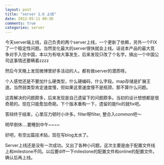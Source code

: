 ```yaml
---
layout: post
title: "server 1.6 上线"
date: 2012-05-11 00:30
comments: true
categories: server 
---
```

今天server端上线，自己负责的两个server上线，一个更新了依赖，另外一个FIX了一个稳定性问题。当然变化最大的server很快就会上线。话说本产品的最大竞争对手入住中国，本以为有啥大事发生，后来发现只改了个名字。搞出一个中国公司这事情还要瞒着zzzz

然后今天晚上发现微博里好多活动的人。都有做server的潜质呀。

个人感觉还是不要加什么硬类型，什么硬编码，什么字段。map存储是扩展王道。当然弱类型肯定速度慢，但如果这里速度慢不是瓶颈，那不算什么问题。

这周解决的问题颇多，后来发现是自己遗留下的问题颇多。当初的设计想想都是很奇葩的。现在只能愈加奇葩。下个版本重构一下，遗留的能fix的就fix吧。

答辩终于结束，心里压力顿时小许多。filter呀filter, 整合入common吧～

明早倒休....要睡到中午~~~~

好吧，有空出篇技术贴，现在写blog太水了。


Server上线还是没有一次成功。又出了各种小问题。这次主要是由于配置文件线上和milestone不同。以后要diff一下milestone的配置文件和online的配置文件。确认后再上线。
